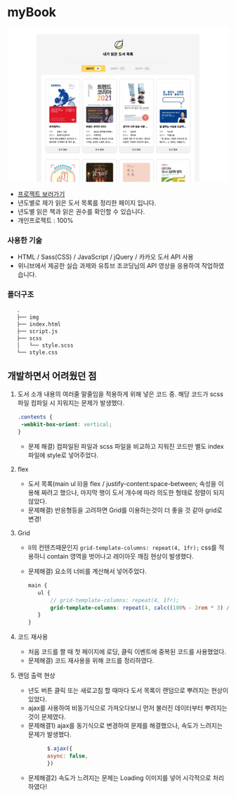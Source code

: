 # myBook
<img src="./img/main.png" alt="myBook 메인" />

- [프로젝트 보러가기](https://dreamfulbud.github.io/myBook/)
- 년도별로 제가 읽은 도서 목록를 정리한 페이지 입니다.
- 년도별 읽은 책과 읽은 권수를 확인할 수 있습니다.
- 개인프로젝트 : 100%

### 사용한 기술
- HTML / Sass(CSS) / JavaScript / jQuery / 카카오 도서 API 사용
- 위니브에서 제공한 실습 과제와 유튜브 조코딩님의 API 영상을 응용하여 작업하였습니다.

### 폴더구조
```
   .
   ├── img
   ├── index.html
   ├── script.js
   ├── scss
   │   └── style.scss
   └── style.css
```
## 개발하면서 어려웠던 점

1. 도서 소개 내용의 여러줄 말줄임을 적용하게 위해 넣은 코드 중. 해당 코드가 scss 파일 컴파일 시 지워지는 문제가 발생했다.

   ```css
   .contents {
   	-webkit-box-orient: vertical;
   }
   ```

   - 문제 해결) 컴파일된 파일과 scss 파일을 비교하고 지워진 코드만 별도 index파일에 style로 넣어주었다.

2. flex

   - 도서 목록(main ul li)을 flex / justify-content:space-between; 속성을 이용해 짜려고 했으나,
     마지막 행이 도서 개수에 따라 의도한 형태로 정렬이 되지 않았다.
   - 문제해결) 반응형등을 고려하면 Grid를 이용하는것이 더 좋을 것 같아 grid로 변경!

3. Grid

   - li의 컨텐츠때문인지 `grid-template-columns: repeat(4, 1fr);` css를 적용하니 contain 영역을 벗어나고 레이아웃 깨짐 현상이 발생했다.
   - 문제해결) 요소의 너비를 계산해서 넣어주었다.

     ```scss
     main {
     	ul {
     		// grid-template-columns: repeat(4, 1fr);
     		grid-template-columns: repeat(4, calc((100% - 2rem * 3) / 4));
     	}
     }
     ```

4. 코드 재사용
   - 처음 코드를 짤 때 첫 페이지에 로딩, 클릭 이벤트에 중복된 코드를 사용했었다.
   - 문제해결) 코드 재사용을 위해 코드를 정리하였다.

5. 랜덤 출력 현상
   - 년도 버튼 클릭 또는 새로고침 할 때마다 도서 목록이 랜덤으로 뿌려지는 현상이 있었다.
   - ajax를 사용하여 비동기식으로 가져오다보니 먼저 불러진 데이터부터 뿌려지는 것이 문제였다.
   - 문제해결1) ajax를 동기식으로 변경하여 문제를 해결했으나, 속도가 느려지는 문제가 발생했다.
      ```js
            $.ajax({
            async: false,
            })
      ```
   - 문제해결2) 속도가 느려지는 문제는 Loading 이미지를 넣어 시각적으로 처리하였다!
